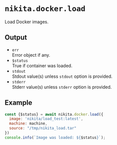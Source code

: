 
# `nikita.docker.load`

Load Docker images.

## Output

* `err`   
  Error object if any.
* `$status`   
  True if container was loaded.
* `stdout`   
  Stdout value(s) unless `stdout` option is provided.
* `stderr`   
  Stderr value(s) unless `stderr` option is provided.

## Example

```js
const {$status} = await nikita.docker.load({
  image: 'nikita/load_test:latest',
  machine: machine,
  source: "/tmp/nikita_load.tar"
})
console.info(`Image was loaded: ${$status}`);
```

